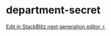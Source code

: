 # department-secret

[Edit in StackBlitz next generation editor ⚡️](https://stackblitz.com/~/github.com/Bhavesh-0909/department-secret)